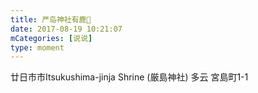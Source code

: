```yaml
---
title: 严岛神社有鹿🦌
date: 2017-08-19 10:21:07
mCategories: [说说]
type: moment
---
```


<div id="pics-20170819102107"></div>

<script src="/lib/moment/pics.js"></script>
<script>
var data = [
    {"link": "2017-08-19_094142.mov", "type": "video"},
    {"link": "2017-08-19_000000.jpeg", "type": "shuoshuo"},
    {"link": "2017-08-19_000001.jpeg", "type": "shuoshuo"},
    {"link": "2017-08-19_000002.jpeg", "type": "shuoshuo"},
    {"link": "2017-08-19_000003.jpeg", "type": "shuoshuo"},
    {"link": "2017-08-19_000004.jpeg", "type": "shuoshuo"}
];
picsRender(data, "pics-20170819102107");
</script>

廿日市市Itsukushima-jinja Shrine (厳島神社) 多云
宮島町1-1
